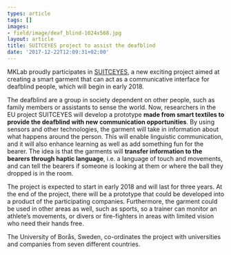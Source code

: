 ```yaml
---
types: article
tags: []
images:
- field/image/deaf_blind-1024x568.jpg
layout: article
title: SUITCEYES project to assist the deafblind
date: '2017-12-22T12:09:31+02:00'
---
```

MKLab proudly participates in [SUITCEYES](http://suitceyes.eu/), a new exciting project aimed at creating a smart garment that can act as a communicative interface for deafblind people, which will begin in early 2018.

The deafblind are a group in society dependent on other people, such as family members or assistants to sense the world. Now, researchers in the EU project SUITCEYES will develop a prototype <strong>made from smart textiles to provide the deafblind with new communication opportunities</strong>. By using sensors and other technologies, the garment will take in information about what happens around the person. This will enable linguistic communication, and it will also enhance learning as well as add something fun for the bearer. The idea is that the garments will <strong>transfer information to the bearers through haptic language</strong>, i.e. a language of touch and movements, and can tell the bearers if someone is looking at them or where the ball they dropped is in the room.

The project is expected to start in early 2018 and will last for three years. At the end of the project, there will be a prototype that could be developed into a product of the participating companies. Furthermore, the garment could be used in other areas as well, such as sports, so a trainer can monitor an athlete’s movements, or divers or fire-fighters in areas with limited vision who need their hands free.

The University of Borås, Sweden, co-ordinates the project with universities and companies from seven different countries.
